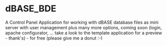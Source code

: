 # dBASE_BDE
A Control Panel Application for working with dBASE database files as mini server with user management plus many more options, coming soon (login, apache configurator, ... take a look to the template application for a preview - thank's) - for free (please give me a donut :-)

